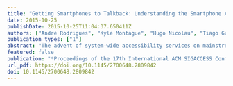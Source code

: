 ```yaml
---
title: "Getting Smartphones to Talkback: Understanding the Smartphone Adoption Process of Blind Users"
date: 2015-10-25
publishDate: 2015-10-25T11:04:37.650411Z
authors: ["André Rodrigues", "Kyle Montague", "Hugo Nicolau", "Tiago Guerreiro"]
publication_types: ["1"]
abstract: "The advent of system-wide accessibility services on mainstream touch-based smartphones has been a major point of inclusion for blind and visually impaired people. Ever since, researchers aimed to improve the accessibility of specific tasks, such text-entry and gestural interaction. However, little work aimed to understand and improve the overall accessibility of these devices in real world settings. In this paper, we present an eight-week long study with five novice blind participants where we seek to understand major concerns, expectations, challenges, barriers, and experiences with smartphones. The study included pre-adoption and weekly interviews, weekly controlled task assessments, and in-the wild system-wide usage. Our results show that mastering these devices is an arduous and long task, confirming the users' initial concerns. We report on accessibility barriers experienced throughout the study, which could not be encountered in task-based laboratory settings. Finally, we discuss how smartphones are being integrated in everyday activities and highlight the need for better adoption support tools."
featured: false
publication: "*Proceedings of the 17th International ACM SIGACCESS Conference on Computers & Accessibility*"
url_pdf: https://doi.org/10.1145/2700648.2809842
doi: 10.1145/2700648.2809842
---
```


